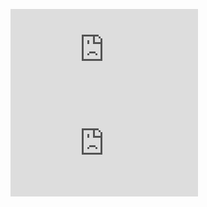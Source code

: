 ![equation](https://latex.codecogs.com/gif.latex?%24%24%20%5Cbegin%7Beqnarray*%7D%20min%5C%20f%28x%29%5C%20%26%20%26st%5C%20x%5C%20%5Cin%20%5C%20D%20%5C%20%26%20%26%5Ctext%7B%20where%20D%20%2C%20f%20are%20convex%7D%20%5Cend%7Beqnarray*%7D%20%24%24)
![irene](https://latex.codecogs.com/gif.latex?%5Cdpi%7B120%7D%20%5Cbg_white%20%24%24%24%5Cbegin%7Beqnarray*%7D%20min%5C%20f%28x%29%5C%20%26%20%26st%5C%20x%5C%20%5Cin%20%5C%20D%20%5C%20%26%20%26%5Ctext%7B%20where%20D%20%2C%20f%20are%20convex%7D%20%5Cend%7Beqnarray*%7D%20%24%24%24)
